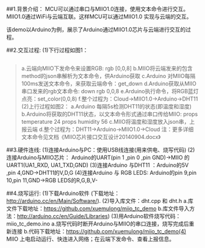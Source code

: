 ##1.背景介绍：
MCU可以通过串口与MIIO1.0连接，使用文本命令进行交互。MIIO1.0通过WiFi与云端互联。这样MCU可以通过MIIO1.0 实现与云端的交互。

该demo以Arduino为例，展示了Arduino通过MIIO1.0芯片与云端进行交互的过程。

##2.交互过程:
(1)下行过程如图1：
```seq

```
>   a.云端向MIIO下发命令来设置RGB: rgb  [0,0,8]
>   b.MIIO将云端发来的包含method的json串解析为文本命令，供Arduino获取
   c.Arduino 对MIIO每隔100ms发送文本命令，来获取云端命令：get_down 
   d.Arduino获取从MIIO串口发来的rgb文本命令: down rgb 0,0,8
   e.Arduino执行命令，将RGB蓝灯点亮：set_color(0,0,8)
   f.整个过程为：Cloud->MIIO1.0->Arduino->DHT11
(2)上行过程如图2：
   a.Arduino 每隔5s检测DHT11的状态(即温度和湿度) 
   b.Arduino将获取的DHT11状态，以文本命令形式通过串口传给MIIO:
     props temperature 24      props humidity 56
   c.MIIO将温度和湿度放入json串，上报云端
   d.整个过程为：DHT11->Arduino->MIIO1.0->Cloud
注：更多详细文本命令见文档《MIIO芯片接口交互设计20140904.docx》

##3.硬件连线:
(1)连接Arduino与PC：使用USB线连接(用来供电、烧写代码)
(2)连接Arduino与MIIO芯片： Arduino的UART(pin 1 ,pin 0 ,pin GND)->MIIO 的UART1(UA1_RXD, UA1_TXD,GND)
(3)连接Arduino 与DHT11 ：Arduino的5V ,pin 4,GND->DHT11的V,D,G
(4)连接Arduino 与 RGB LEDS: Arduino的pin 9,pin 10,pin 11,GND->RGB LEDS的R,G,B,V-

##4.烧写运行:
(1)下载Arduino软件 (下载地址：http://arduino.cc/en/Main/Software/).
(2)导入库文件：dht.cpp 和 dht.h 
    a.库文件下载地址：https://github.com/xuemulong/miio_tc_demo
    b.库文件导入方法：http://arduino.cc/en/Guide/Libraries)
(3)用Arduino软件烧写代码：miio_tc_demo.ino
a.烧写代码时断开Arduino与MIIO的串口连接，烧写完成后重新连接
    b.代码下载地址：https://github.com/xuemulong/miio_tc_demo(4) MIIO 上电启动运行、快连进入网络；在云端下发命令、查看上报信息。
